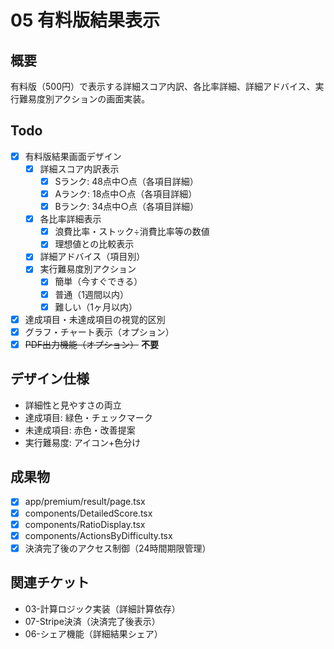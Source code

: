 # 05 有料版結果表示

## 概要
有料版（500円）で表示する詳細スコア内訳、各比率詳細、詳細アドバイス、実行難易度別アクションの画面実装。

## Todo
- [x] 有料版結果画面デザイン
  - [x] 詳細スコア内訳表示
    - [x] Sランク: 48点中○点（各項目詳細）
    - [x] Aランク: 18点中○点（各項目詳細）
    - [x] Bランク: 34点中○点（各項目詳細）
  - [x] 各比率詳細表示
    - [x] 浪費比率・ストック÷消費比率等の数値
    - [x] 理想値との比較表示
  - [x] 詳細アドバイス（項目別）
  - [x] 実行難易度別アクション
    - [x] 簡単（今すぐできる）
    - [x] 普通（1週間以内）
    - [x] 難しい（1ヶ月以内）
- [x] 達成項目・未達成項目の視覚的区別
- [x] グラフ・チャート表示（オプション）
- [x] ~~PDF出力機能（オプション）~~ **不要**

## デザイン仕様
- 詳細性と見やすさの両立
- 達成項目: 緑色・チェックマーク
- 未達成項目: 赤色・改善提案
- 実行難易度: アイコン+色分け

## 成果物
- [x] app/premium/result/page.tsx
- [x] components/DetailedScore.tsx
- [x] components/RatioDisplay.tsx
- [x] components/ActionsByDifficulty.tsx
- [x] 決済完了後のアクセス制御（24時間期限管理）

## 関連チケット
- 03-計算ロジック実装（詳細計算依存）
- 07-Stripe決済（決済完了後表示）
- 06-シェア機能（詳細結果シェア）
